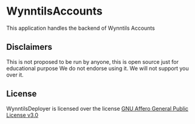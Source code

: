 # WynntilsAccounts
This application handles the backend of Wynntils Accounts 

## Disclaimers
This is not proposed to be run by anyone, this is open source just for educational purpose
We do not endorse using it. We will not support you over it.

## License
WynntilsDeployer is licensed over the license <a href="https://github.com/Wynntils/WynntilsAccountsJS/blob/master/LICENSE">GNU Affero General Public License v3.0</a>